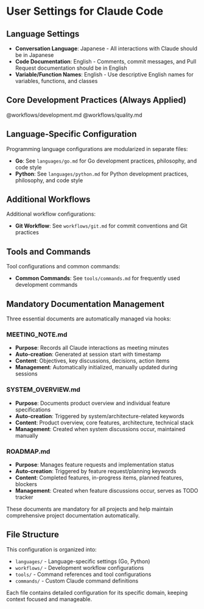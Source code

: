 # User Settings for Claude Code

## Language Settings

- **Conversation Language**: Japanese - All interactions with Claude should be in Japanese
- **Code Documentation**: English - Comments, commit messages, and Pull Request documentation should be in English
- **Variable/Function Names**: English - Use descriptive English names for variables, functions, and classes

## Core Development Practices (Always Applied)

@workflows/development.md
@workflows/quality.md

## Language-Specific Configuration

Programming language configurations are modularized in separate files:

- **Go**: See `languages/go.md` for Go development practices, philosophy, and code style
- **Python**: See `languages/python.md` for Python development practices, philosophy, and code style

## Additional Workflows

Additional workflow configurations:

- **Git Workflow**: See `workflows/git.md` for commit conventions and Git practices

## Tools and Commands

Tool configurations and common commands:

- **Common Commands**: See `tools/commands.md` for frequently used development commands

## Mandatory Documentation Management

Three essential documents are automatically managed via hooks:

### MEETING_NOTE.md
- **Purpose**: Records all Claude interactions as meeting minutes
- **Auto-creation**: Generated at session start with timestamp
- **Content**: Objectives, key discussions, decisions, action items
- **Management**: Automatically initialized, manually updated during sessions

### SYSTEM_OVERVIEW.md  
- **Purpose**: Documents product overview and individual feature specifications
- **Auto-creation**: Triggered by system/architecture-related keywords
- **Content**: Product overview, core features, architecture, technical stack
- **Management**: Created when system discussions occur, maintained manually

### ROADMAP.md
- **Purpose**: Manages feature requests and implementation status
- **Auto-creation**: Triggered by feature request/planning keywords  
- **Content**: Completed features, in-progress items, planned features, blockers
- **Management**: Created when feature discussions occur, serves as TODO tracker

These documents are mandatory for all projects and help maintain comprehensive project documentation automatically.

## File Structure

This configuration is organized into:
- `languages/` - Language-specific settings (Go, Python)
- `workflows/` - Development workflow configurations
- `tools/` - Command references and tool configurations
- `commands/` - Custom Claude command definitions

Each file contains detailed configuration for its specific domain, keeping context focused and manageable.
